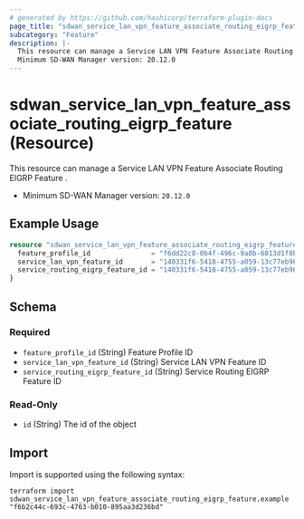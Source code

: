 ```yaml
---
# generated by https://github.com/hashicorp/terraform-plugin-docs
page_title: "sdwan_service_lan_vpn_feature_associate_routing_eigrp_feature Resource - terraform-provider-sdwan"
subcategory: "Feature"
description: |-
  This resource can manage a Service LAN VPN Feature Associate Routing EIGRP Feature .
  Minimum SD-WAN Manager version: 20.12.0
---
```


# sdwan_service_lan_vpn_feature_associate_routing_eigrp_feature (Resource)

This resource can manage a Service LAN VPN Feature Associate Routing EIGRP Feature .
  - Minimum SD-WAN Manager version: `20.12.0`

## Example Usage

```terraform
resource "sdwan_service_lan_vpn_feature_associate_routing_eigrp_feature" "example" {
  feature_profile_id               = "f6dd22c8-0b4f-496c-9a0b-6813d1f8b8ac"
  service_lan_vpn_feature_id       = "140331f6-5418-4755-a059-13c77eb96037"
  service_routing_eigrp_feature_id = "140331f6-5418-4755-a059-13c77eb96037"
}
```

<!-- schema generated by tfplugindocs -->
## Schema

### Required

- `feature_profile_id` (String) Feature Profile ID
- `service_lan_vpn_feature_id` (String) Service LAN VPN Feature ID
- `service_routing_eigrp_feature_id` (String) Service Routing EIGRP Feature ID

### Read-Only

- `id` (String) The id of the object

## Import

Import is supported using the following syntax:

```shell
terraform import sdwan_service_lan_vpn_feature_associate_routing_eigrp_feature.example "f6b2c44c-693c-4763-b010-895aa3d236bd"
```
